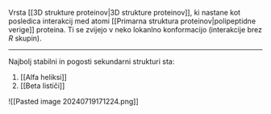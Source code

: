 Vrsta [[3D strukture proteinov|3D strukture proteinov]], ki nastane kot posledica interakcij med atomi [[Primarna struktura proteinov|polipeptidne verige]] proteina. Ti se zvijejo v neko lokanlno konformacijo (interakcije brez $R$ skupin).

---

Najbolj stabilni in pogosti sekundarni strukturi sta:
1. [[Alfa heliksi]]
2. [[Beta lističi]]

![[Pasted image 20240719171224.png]]